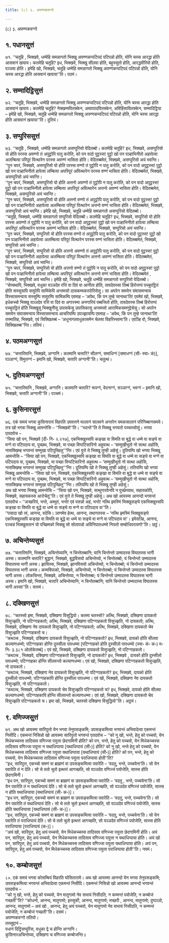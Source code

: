 ```yaml
---
title: (८) ३. अपण्णकवग्गो

---
```

(८) ३. अपण्णकवग्गो  


## १. पधानसुत्तं

७१. ‘‘चतूहि , भिक्खवे, धम्मेहि समन्नागतो भिक्खु अपण्णकप्पटिपदं पटिपन्नो होति, योनि चस्स आरद्धा होति आसवानं खयाय। कतमेहि चतूहि? इध, भिक्खवे, भिक्खु सीलवा होति, बहुस्सुतो होति, आरद्धवीरियो होति, पञ्ञवा होति। इमेहि खो, भिक्खवे, चतूहि धम्मेहि समन्नागतो भिक्खु अपण्णकप्पटिपदं पटिपन्नो होति, योनि चस्स आरद्धा होति आसवानं खयाया’’ति। पठमं।  


## २. सम्मादिट्ठिसुत्तं

७२. ‘‘चतूहि, भिक्खवे, धम्मेहि समन्नागतो भिक्खु अपण्णकप्पटिपदं पटिपन्नो होति, योनि चस्स आरद्धा होति आसवानं खयाय। कतमेहि चतूहि? नेक्खम्मवितक्केन, अब्यापादवितक्केन, अविहिंसावितक्केन, सम्मादिट्ठिया – इमेहि खो, भिक्खवे, चतूहि धम्मेहि समन्नागतो भिक्खु अपण्णकप्पटिपदं पटिपन्नो होति, योनि चस्स आरद्धा होति आसवानं खयाया’’ति। दुतियं।  


## ३. सप्पुरिससुत्तं

७३. ‘‘चतूहि , भिक्खवे, धम्मेहि समन्नागतो असप्पुरिसो वेदितब्बो। कतमेहि चतूहि? इध, भिक्खवे, असप्पुरिसो यो होति परस्स अवण्णो तं अपुट्ठोपि पातु करोति, को पन वादो पुट्ठस्स! पुट्ठो खो पन पञ्हाभिनीतो अहापेत्वा अलम्बित्वा परिपूरं वित्थारेन परस्स अवण्णं भासिता होति। वेदितब्बमेतं, भिक्खवे, असप्पुरिसो अयं भवन्ति।  
‘‘पुन चपरं, भिक्खवे, असप्पुरिसो यो होति परस्स वण्णो तं पुट्ठोपि न पातु करोति, को पन वादो अपुट्ठस्स! पुट्ठो खो पन पञ्हाभिनीतो हापेत्वा लम्बित्वा अपरिपूरं अवित्थारेन परस्स वण्णं भासिता होति। वेदितब्बमेतं, भिक्खवे, असप्पुरिसो अयं भवन्ति।  
‘‘पुन चपरं, भिक्खवे, असप्पुरिसो यो होति अत्तनो अवण्णो तं पुट्ठोपि न पातु करोति, को पन वादो अपुट्ठस्स! पुट्ठो खो पन पञ्हाभिनीतो हापेत्वा लम्बित्वा अपरिपूरं अवित्थारेन अत्तनो अवण्णं भासिता होति। वेदितब्बमेतं, भिक्खवे, असप्पुरिसो अयं भवन्ति।  
‘‘पुन चपरं, भिक्खवे, असप्पुरिसो यो होति अत्तनो वण्णो तं अपुट्ठोपि पातु करोति, को पन वादो पुट्ठस्स! पुट्ठो खो पन पञ्हाभिनीतो अहापेत्वा अलम्बित्वा परिपूरं वित्थारेन अत्तनो वण्णं भासिता होति। वेदितब्बमेतं, भिक्खवे, असप्पुरिसो अयं भवन्ति। इमेहि खो, भिक्खवे, चतूहि धम्मेहि समन्नागतो असप्पुरिसो वेदितब्बो।  
‘‘चतूहि, भिक्खवे, धम्मेहि समन्नागतो सप्पुरिसो वेदितब्बो। कतमेहि चतूहि? इध, भिक्खवे, सप्पुरिसो यो होति परस्स अवण्णो तं पुट्ठोपि न पातु करोति, को पन वादो अपुट्ठस्स! पुट्ठो खो पन पञ्हाभिनीतो हापेत्वा लम्बित्वा अपरिपूरं अवित्थारेन परस्स अवण्णं भासिता होति। वेदितब्बमेतं, भिक्खवे, सप्पुरिसो अयं भवन्ति।  
‘‘पुन चपरं, भिक्खवे, सप्पुरिसो यो होति परस्स वण्णो तं अपुट्ठोपि पातु करोति, को पन वादो पुट्ठस्स! पुट्ठो खो पन पञ्हाभिनीतो अहापेत्वा अलम्बित्वा परिपूरं वित्थारेन परस्स वण्णं भासिता होति। वेदितब्बमेतं, भिक्खवे, सप्पुरिसो अयं भवन्ति।  
‘‘पुन चपरं, भिक्खवे, सप्पुरिसो यो होति अत्तनो अवण्णो तं अपुट्ठोपि पातु करोति, को पन वादो पुट्ठस्स! पुट्ठो खो पन पञ्हाभिनीतो अहापेत्वा अलम्बित्वा परिपूरं वित्थारेन अत्तनो अवण्णं भासिता होति। वेदितब्बमेतं, भिक्खवे, सप्पुरिसो अयं भवन्ति।  
‘‘पुन चपरं, भिक्खवे, सप्पुरिसो यो होति अत्तनो वण्णो तं पुट्ठोपि न पातु करोति, को पन वादो अपुट्ठस्स! पुट्ठो खो पन पञ्हाभिनीतो हापेत्वा लम्बित्वा अपरिपूरं अवित्थारेन अत्तनो वण्णं भासिता होति। वेदितब्बमेतं , भिक्खवे, सप्पुरिसो अयं भवन्ति। इमेहि खो, भिक्खवे, चतूहि धम्मेहि समन्नागतो सप्पुरिसो वेदितब्बो।  
‘‘सेय्यथापि, भिक्खवे, वधुका यञ्ञदेव रत्तिं वा दिवं वा आनीता होति, तावदेवस्सा तिब्बं हिरोत्तप्पं पच्चुपट्ठितं होति सस्सुयापि ससुरेपि सामिकेपि अन्तमसो दासकम्मकरपोरिसेसु। सा अपरेन समयेन संवासमन्वाय विस्सासमन्वाय सस्सुम्पि ससुरम्पि सामिकम्पि एवमाह – ‘अपेथ, किं पन तुम्हे जानाथा’ति! एवमेवं खो, भिक्खवे, इधेकच्चो भिक्खु यञ्ञदेव रत्तिं वा दिवं वा अगारस्मा अनगारियं पब्बजितो होति, तावदेवस्स तिब्बं हिरोत्तप्पं पच्चुपट्ठितं होति भिक्खूसु भिक्खुनीसु उपासकेसु उपासिकासु अन्तमसो आरामिकसमणुद्देसेसु। सो अपरेन समयेन संवासमन्वाय विस्सासमन्वाय आचरियम्पि उपज्झायम्पि एवमाह – ‘अपेथ, किं पन तुम्हे जानाथा’ति! तस्मातिह, भिक्खवे, एवं सिक्खितब्बं – ‘अधुनागतवधुकासमेन चेतसा विहरिस्सामा’ति। एवञ्हि वो, भिक्खवे, सिक्खितब्ब’’न्ति। ततियं।  


## ४. पठमअग्गसुत्तं

७४. ‘‘चत्तारिमानि, भिक्खवे, अग्गानि। कतमानि चत्तारि? सीलग्गं, समाधिग्गं [समाधग्गं (सी॰ स्या॰ कं)], पञ्ञाग्गं, विमुत्तग्गं – इमानि खो, भिक्खवे, चत्तारि अग्गानी’’ति। चतुत्थं।  


## ५. दुतियअग्गसुत्तं

७५. ‘‘चत्तारिमानि , भिक्खवे, अग्गानि। कतमानि चत्तारि? रूपग्गं, वेदनाग्गं, सञ्ञाग्गं, भवग्गं – इमानि खो, भिक्खवे, चत्तारि अग्गानी’’ति। पञ्चमं।  


## ६. कुसिनारसुत्तं

७६. एकं समयं भगवा कुसिनारायं विहरति उपवत्तने मल्लानं सालवने अन्तरेन यमकसालानं परिनिब्बानसमये। तत्र खो भगवा भिक्खू आमन्तेसि – ‘‘भिक्खवो’’ति। ‘‘भदन्ते’’ति ते भिक्खू भगवतो पच्चस्सोसुं। भगवा एतदवोच –  
‘‘सिया खो पन, भिक्खवे [दी॰ नि॰ २.२१७], एकभिक्खुस्सपि कङ्खा वा विमति वा बुद्धे वा धम्मे वा सङ्घे वा मग्गे वा पटिपदाय वा, पुच्छथ, भिक्खवे, मा पच्छा विप्पटिसारिनो अहुवत्थ – ‘सम्मुखीभूतो नो सत्था अहोसि, नासक्खिम्ह भगवन्तं सम्मुखा पटिपुच्छितु’’’न्ति। एवं वुत्ते ते भिक्खू तुण्ही अहेसुं। दुतियम्पि खो भगवा भिक्खू आमन्तेसि – ‘‘सिया खो पन, भिक्खवे, एकभिक्खुस्सपि कङ्खा वा विमति वा बुद्धे वा धम्मे वा सङ्घे वा मग्गे वा पटिपदाय वा, पुच्छथ, भिक्खवे, मा पच्छा विप्पटिसारिनो अहुवत्थ – ‘सम्मुखीभूतो नो सत्था अहोसि, नासक्खिम्ह भगवन्तं सम्मुखा पटिपुच्छितु’’’न्ति। दुतियम्पि खो ते भिक्खू तुण्ही अहेसुं। ततियम्पि खो भगवा भिक्खू आमन्तेसि – ‘‘सिया खो पन, भिक्खवे, एकभिक्खुस्सपि कङ्खा वा विमति वा बुद्धे वा धम्मे वा सङ्घे वा मग्गे वा पटिपदाय वा, पुच्छथ, भिक्खवे, मा पच्छा विप्पटिसारिनो अहुवत्थ – ‘सम्मुखीभूतो नो सत्था अहोसि, नासक्खिम्ह भगवन्तं सम्मुखा पटिपुच्छितु’’’न्ति। ततियम्पि खो ते भिक्खू तुण्ही अहेसुं।  
अथ खो भगवा भिक्खू आमन्तेसि – ‘‘सिया खो पन, भिक्खवे, सत्थुगारवेनपि न पुच्छेय्याथ, सहायकोपि, भिक्खवे, सहायकस्स आरोचेतू’’ति। एवं वुत्ते ते भिक्खू तुण्ही अहेसुं। अथ खो आयस्मा आनन्दो भगवन्तं एतदवोच – ‘‘अच्छरियं, भन्ते, अब्भुतं, भन्ते! एवं पसन्नो अहं, भन्ते! नत्थि इमस्मिं भिक्खुसङ्घे एकभिक्खुस्सपि कङ्खा वा विमति वा बुद्धे वा धम्मे वा सङ्घे वा मग्गे वा पटिपदाय वा’’ति।  
‘‘पसादा खो त्वं, आनन्द, वदेसि। ञाणमेव हेत्थ, आनन्द, तथागतस्स – ‘नत्थि इमस्मिं भिक्खुसङ्घे एकभिक्खुस्सपि कङ्खा वा विमति वा बुद्धे वा धम्मे वा सङ्घे वा मग्गे वा पटिपदाय वा’। इमेसञ्हि, आनन्द, पञ्चन्नं भिक्खुसतानं यो पच्छिमको भिक्खु सो सोतापन्नो अविनिपातधम्मो नियतो सम्बोधिपरायणो’’ति। छट्ठं।  


## ७. अचिन्तेय्यसुत्तं

७७. ‘‘चत्तारिमानि, भिक्खवे, अचिन्तेय्यानि, न चिन्तेतब्बानि; यानि चिन्तेन्तो उम्मादस्स विघातस्स भागी अस्स। कतमानि चत्तारि? बुद्धानं, भिक्खवे, बुद्धविसयो अचिन्तेय्यो, न चिन्तेतब्बो; यं चिन्तेन्तो उम्मादस्स विघातस्स भागी अस्स। झायिस्स, भिक्खवे, झानविसयो अचिन्तेय्यो, न चिन्तेतब्बो; यं चिन्तेन्तो उम्मादस्स विघातस्स भागी अस्स। कम्मविपाको, भिक्खवे, अचिन्तेय्यो, न चिन्तेतब्बो; यं चिन्तेन्तो उम्मादस्स विघातस्स भागी अस्स। लोकचिन्ता, भिक्खवे, अचिन्तेय्या, न चिन्तेतब्बा; यं चिन्तेन्तो उम्मादस्स विघातस्स भागी अस्स। इमानि खो, भिक्खवे, चत्तारि अचिन्तेय्यानि, न चिन्तेतब्बानि; यानि चिन्तेन्तो उम्मादस्स विघातस्स भागी अस्सा’’ति। सत्तमं।  


## ८. दक्खिणसुत्तं

७८. ‘‘चतस्सो इमा, भिक्खवे, दक्खिणा विसुद्धियो। कतमा चतस्सो? अत्थि, भिक्खवे, दक्खिणा दायकतो विसुज्झति, नो पटिग्गाहकतो; अत्थि, भिक्खवे, दक्खिणा पटिग्गाहकतो विसुज्झति, नो दायकतो; अत्थि, भिक्खवे, दक्खिणा नेव दायकतो विसुज्झति, नो पटिग्गाहकतो; अत्थि, भिक्खवे, दक्खिणा दायकतो चेव विसुज्झति पटिग्गाहकतो च।  
‘‘कथञ्च , भिक्खवे, दक्खिणा दायकतो विसुज्झति, नो पटिग्गाहकतो? इध, भिक्खवे, दायको होति सीलवा कल्याणधम्मो; पटिग्गाहका होन्ति दुस्सीला पापधम्मा [पटिग्गाहको होति दुस्सीलो पापधम्मो (स्या॰ कं॰ क॰) म॰ नि॰ ३.३८१ ओलोकेतब्बं]। एवं खो, भिक्खवे, दक्खिणा दायकतो विसुज्झति, नो पटिग्गाहकतो।  
‘‘कथञ्च , भिक्खवे, दक्खिणा पटिग्गाहकतो विसुज्झति, नो दायकतो? इध, भिक्खवे , दायको होति दुस्सीलो पापधम्मो; पटिग्गाहका होन्ति सीलवन्तो कल्याणधम्मा। एवं खो, भिक्खवे, दक्खिणा पटिग्गाहकतो विसुज्झति, नो दायकतो।  
‘‘कथञ्च, भिक्खवे, दक्खिणा नेव दायकतो विसुज्झति, नो पटिग्गाहकतो? इध, भिक्खवे, दायको होति दुस्सीलो पापधम्मो; पटिग्गाहकापि होन्ति दुस्सीला पापधम्मा। एवं खो, भिक्खवे, दक्खिणा नेव दायकतो विसुज्झति, नो पटिग्गाहकतो।  
‘‘कथञ्च, भिक्खवे, दक्खिणा दायकतो चेव विसुज्झति पटिग्गाहकतो च? इध, भिक्खवे, दायको होति सीलवा कल्याणधम्मो; पटिग्गाहकापि होन्ति सीलवन्तो कल्याणधम्मा। एवं खो, भिक्खवे, दक्खिणा दायकतो चेव विसुज्झति पटिग्गाहकतो च। इमा खो, भिक्खवे, चतस्सो दक्खिणा विसुद्धियो’’ति। अट्ठमं।  


## ९. वणिज्जसुत्तं

७९. अथ खो आयस्मा सारिपुत्तो येन भगवा तेनुपसङ्कमि; उपसङ्कमित्वा भगवन्तं अभिवादेत्वा एकमन्तं निसीदि। एकमन्तं निसिन्नो खो आयस्मा सारिपुत्तो भगवन्तं एतदवोच – ‘‘को नु खो, भन्ते, हेतु को पच्चयो, येन मिधेकच्चस्स तादिसाव वणिज्जा पयुत्ता छेदगामिनी होति? को पन, भन्ते, हेतु को पच्चयो, येन मिधेकच्चस्स तादिसाव वणिज्जा पयुत्ता न यथाधिप्पाया [यथाधिप्पायं (सी॰)] होति? को नु खो, भन्ते हेतु को पच्चयो, येन मिधेकच्चस्स तादिसाव वणिज्जा पयुत्ता यथाधिप्पाया [यथाधिप्पायं (सी॰)] होति? को पन, भन्ते, हेतु को पच्चयो, येन मिधेकच्चस्स तादिसाव वणिज्जा पयुत्ता पराधिप्पाया होती’’ति?  
‘‘इध, सारिपुत्त, एकच्चो समणं वा ब्राह्मणं वा उपसङ्कमित्वा पवारेति – ‘वदतु, भन्ते, पच्चयेना’ति। सो येन पवारेति तं न देति। सो चे ततो चुतो इत्थत्तं आगच्छति, सो यञ्ञदेव वणिज्जं पयोजेति, सास्स होति छेदगामिनी।  
‘‘इध पन, सारिपुत्त, एकच्चो समणं वा ब्राह्मणं वा उपसङ्कमित्वा पवारेति – ‘वदतु , भन्ते, पच्चयेना’ति। सो येन पवारेति तं न यथाधिप्पायं देति। सो चे ततो चुतो इत्थत्तं आगच्छति, सो यञ्ञदेव वणिज्जं पयोजेति, सास्स न होति यथाधिप्पाया [यथाधिप्पायं (सी॰ क॰)]।  
‘‘इध पन, सारिपुत्त, एकच्चो समणं वा ब्राह्मणं वा उपसङ्कमित्वा पवारेति – ‘वदतु, भन्ते, पच्चयेना’ति। सो येन पवारेति तं यथाधिप्पायं देति। सो चे ततो चुतो इत्थत्तं आगच्छति, सो यञ्ञदेव वणिज्जं पयोजेति, सास्स होति यथाधिप्पाया [यथाधिप्पायं (सी॰ क॰)]।  
‘‘इध, सारिपुत्त, एकच्चो समणं वा ब्राह्मणं वा उपसङ्कमित्वा पवारेति – ‘वदतु, भन्ते, पच्चयेना’ति। सो येन पवारेति तं पराधिप्पायं देति। सो चे ततो चुतो इत्थत्तं आगच्छति, सो यञ्ञदेव वणिज्जं पयोजेति, सास्स होति पराधिप्पाया [पराधिप्पायं (क॰)]।  
‘‘अयं खो, सारिपुत्त, हेतु अयं पच्चयो, येन मिधेकच्चस्स तादिसाव वणिज्जा पयुत्ता छेदगामिनी होति। अयं पन, सारिपुत्त, हेतु अयं पच्चयो, येन मिधेकच्चस्स तादिसाव वणिज्जा पयुत्ता न यथाधिप्पाया होति। अयं खो पन, सारिपुत्त, हेतु अयं पच्चयो, येन मिधेकच्चस्स तादिसाव वणिज्जा पयुत्ता यथाधिप्पाया होति। अयं पन, सारिपुत्त, हेतु अयं पच्चयो, येन मिधेकच्चस्स तादिसाव वणिज्जा पयुत्ता पराधिप्पाया होती’’ति। नवमं।  


## १०. कम्बोजसुत्तं

८०. एकं समयं भगवा कोसम्बियं विहरति घोसितारामे। अथ खो आयस्मा आनन्दो येन भगवा तेनुपसङ्कमि; उपसङ्कमित्वा भगवन्तं अभिवादेत्वा एकमन्तं निसीदि। एकमन्तं निसिन्नो खो आयस्मा आनन्दो भगवन्तं एतदवोच –  
‘‘को नु खो, भन्ते, हेतु को पच्चयो, येन मातुगामो नेव सभायं निसीदति, न कम्मन्तं पयोजेति, न कम्बोजं गच्छती’’ति? ‘‘कोधनो, आनन्द, मातुगामो; इस्सुकी, आनन्द, मातुगामो; मच्छरी , आनन्द, मातुगामो; दुप्पञ्ञो, आनन्द, मातुगामो – अयं खो , आनन्द, हेतु अयं पच्चयो, येन मातुगामो नेव सभायं निसीदति, न कम्मन्तं पयोजेति, न कम्बोजं गच्छती’’ति। दसमं।  
अपण्णकवग्गो ततियो।  
तस्सुद्दानं –  
पधानं दिट्ठिसप्पुरिस, वधुका द्वे च होन्ति अग्गानि।  
कुसिनारअचिन्तेय्या, दक्खिणा च वणिज्जा कम्बोजन्ति॥  